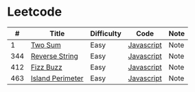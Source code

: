 # Leetcode

<table >
	<thead>
		<tr>
			<th> # </th>
      			<th>Title</th>
			<th>Difficulty</th>
			<th>Code</th>
			<th>Note</th>
		</tr>
	</thead>
	<tbody>
		<tr>
			<td>1</td>
      			<td><a href="https://leetcode.com/problems/two-sum/">
Two Sum</a></td>
			<td>Easy</td>
			<td><a href="">Javascript</a></td>
			<td>Note</td>
		</tr>
		<tr>
			<td>344</td>
      			<td><a href="https://leetcode.com/problems/reverse-string/">
Reverse String</a></td>
			<td>Easy</td>
			<td><a href="">Javascript</a></td>
			<td>Note</td>
		</tr>
		<tr>
			<td>412</td>
      			<td><a href="https://leetcode.com/problems/fizz-buzz/">
Fizz Buzz</a></td>
			<td>Easy</td>
			<td><a href="">Javascript</a></td>
			<td>Note</td>
		</tr>
		<tr>
			<td>463</td>
      			<td><a href="https://leetcode.com/problems/island-perimeter/">
Island Perimeter</a></td>
			<td>Easy</td>
			<td><a href="">Javascript</a></td>
			<td>Note</td>
		</tr>
	</tbody>
</table>
